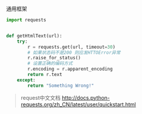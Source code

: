 通用框架

```python
import requests


def getHtmlText(url):
    try:
        r = requests.get(url, timeout=30)
        # 如果状态码不是200 则应发HTTOError异常
        r.raise_for_status()
        # 设置正确的编码方式
        r.encoding = r.apparent_encoding
        return r.text
    except:
        return "Something Wrong!"
```


> request中文文档 http://docs.python-requests.org/zh_CN/latest/user/quickstart.html